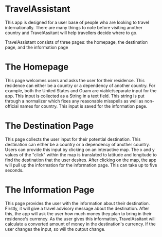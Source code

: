 # TravelAssistant
This app is designed for a user base of people who are looking to travel internationally.
There are many things to note before visiting another country and TravelAssitant will help travellers decide where to go.

TravelAssistant consists of three pages: the homepage, the destination page, and the information page

# The Homepage
This page welcomes users and asks the user for their residence. This residence can either be a country or a dependency of another country. For example, both the United States and Guam are viable/separate input for the app.
This input is collected as a String in a text field. This string is put through a normalizer which fixes any reasonable misspells as well as non-official names for country. This input is saved for the information page.

# The Destination Page
This page collects the user input for their potential destination. This destination can either be a country or a dependency of another country.
Users can provide this input by clicking on an interactive map. The x and y values of the "click" within the map is translated to latitude and longitude to find the destination that the user desires.
After clicking on the map, the app will pull up the information for the information page. This can take up to five seconds.

# The Information Page
This page provides the user with the information about their destination. Firstly, it will give a travel advisory message about the destination. After this, the app will ask the user how much money they plan to bring in their residence's currency. As the user gives this information, TravelAssitant will calculate a converted amount of money in the destination's currency. If the user changes the input, so will the output change.
